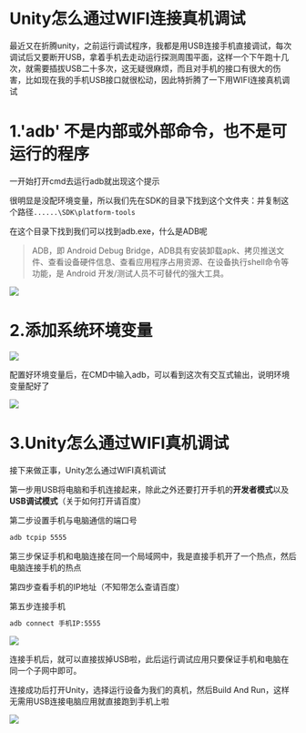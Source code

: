 # Unity怎么通过WIFI连接真机调试

最近又在折腾unity，之前运行调试程序，我都是用USB连接手机直接调试，每次调试后又要断开USB，拿着手机去走动运行探测周围平面，这样一个下午跑十几次，就需要插拔USB二十多次，这无疑很麻烦，而且对手机的接口有很大的伤害，比如现在我的手机USB接口就很松动，因此特折腾了一下用WIFI连接真机调试

# 1.'adb' 不是内部或外部命令，也不是可运行的程序

一开始打开cmd去运行adb就出现这个提示

很明显是没配环境变量，所以我们先在SDK的目录下找到这个文件夹：并复制这个路径`......\SDK\platform-tools`

在这个目录下找到我们可以找到adb.exe，什么是ADB呢

> ADB，即 Android Debug Bridge，ADB具有安装卸载apk、拷贝推送文件、查看设备硬件信息、查看应用程序占用资源、在设备执行shell命令等功能，是 Android 开发/测试人员不可替代的强大工具。


![](/images/d924e11da2818fca5c1b04b80f8d8c48.png)

# 2.添加系统环境变量

![](/images/9589178917659476ede8d547e8935481.png)

配置好环境变量后，在CMD中输入adb，可以看到这次有交互式输出，说明环境变量配好了

![](/images/6d908321df02645ea368f5bbb16431a5.png)

# 3.Unity怎么通过WIFI真机调试

接下来做正事，Unity怎么通过WIFI真机调试

第一步用USB将电脑和手机连接起来，除此之外还要打开手机的**开发者模式**以及**USB调试模式**（关于如何打开请百度）

第二步设置手机与电脑通信的端口号

```bash
adb tcpip 5555
```

第三步保证手机和电脑连接在同一个局域网中，我是直接手机开了一个热点，然后电脑连接手机的热点

第四步查看手机的IP地址（不知带怎么查请百度）

第五步连接手机

```bash
adb connect 手机IP:5555
```

![](/images/bd299a07ca18c294ea136478d1c613a7.png)

连接手机后，就可以直接拔掉USB啦，此后运行调试应用只要保证手机和电脑在同一个子网中即可。

连接成功后打开Unity，选择运行设备为我们的真机，然后Build And Run，这样无需用USB连接电脑应用就直接跑到手机上啦

![](/images/cdd94c0d8da8225632d253295b862851.png)
